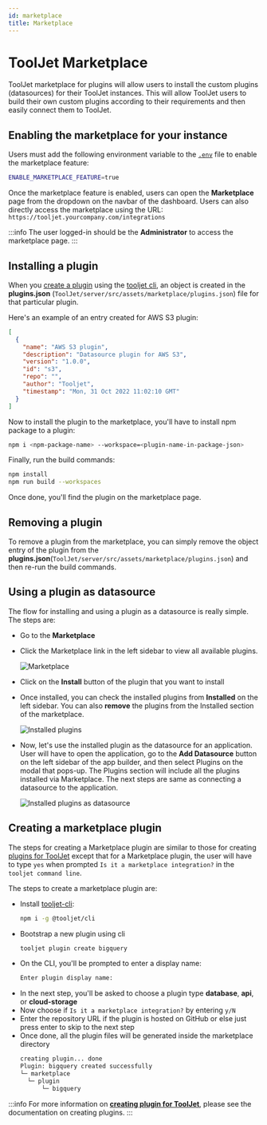 ```yaml
---
id: marketplace
title: Marketplace
---
```


# ToolJet Marketplace

ToolJet marketplace for plugins will allow users to install the custom plugins (datasources) for their ToolJet instances. This will allow ToolJet users to build their own custom plugins according to their requirements and then easily connect them to ToolJet.

## Enabling the marketplace for your instance

Users must add the following environment variable to the [`.env`](/docs/setup/env-vars#marketplace-feature-enable--optional-) file to enable the marketplace feature:

```bash
ENABLE_MARKETPLACE_FEATURE=true
```

Once the marketplace feature is enabled, users can open the **Marketplace** page from the dropdown on the navbar of the dashboard. Users can also directly access the marketplace using the URL: `https://tooljet.yourcompany.com/integrations`

:::info
The user logged-in should be the **Administrator** to access the marketplace page.
:::

## Installing a plugin

When you [create a plugin](#creating-a-marketplace-plugin) using the [tooljet cli](https://www.npmjs.com/package/@tooljet/cli), an object is created in the **plugins.json** (`ToolJet/server/src/assets/marketplace/plugins.json`) file for that particular plugin.

Here's an example of an entry created for AWS S3 plugin:

```json
[
  {
    "name": "AWS S3 plugin",
    "description": "Datasource plugin for AWS S3",
    "version": "1.0.0",
    "id": "s3",
    "repo": "",
    "author": "Tooljet",
    "timestamp": "Mon, 31 Oct 2022 11:02:10 GMT"
  }
]
```

Now to install the plugin to the marketplace, you'll have to install npm package to a plugin:

```bash
npm i <npm-package-name> --workspace=<plugin-name-in-package-json>
```

Finally, run the build commands:

```bash
npm install
npm run build --workspaces
```

Once done, you'll find the plugin on the marketplace page.


## Removing a plugin

To remove a plugin from the marketplace, you can simply remove the object entry of the plugin from the **plugins.json**(`ToolJet/server/src/assets/marketplace/plugins.json`) and then re-run the build commands.

## Using a plugin as datasource

The flow for installing and using a plugin as a datasource is really simple. The steps are:
- Go to the **Marketplace**
- Click the Marketplace link in the left sidebar to view all available plugins.
    <div style={{textAlign: 'center'}}>

    <img className="screenshot-full" src="/img/marketplace/marketplacemain.png" alt="Marketplace" />

    </div>
- Click on the **Install** button of the plugin that you want to install
- Once installed, you can check the installed plugins from **Installed** on the left sidebar. You can also **remove** the plugins from the Installed section of the marketplace.
    <div style={{textAlign: 'center'}}>

    <img className="screenshot-full" src="/img/marketplace/installed.png" alt="Installed plugins" />

    </div>
- Now, let's use the installed plugin as the datasource for an application. User will have to open the application, go to the **Add Datasource** button on the left sidebar of the app builder, and then select Plugins on the modal that pops-up. The Plugins section will include all the plugins installed via Marketplace. The next steps are same as connecting a datasource to the application.
    <div style={{textAlign: 'center'}}>

    <img className="screenshot-full" src="/img/marketplace/datasource.png" alt="Installed plugins as datasource" />

    </div>

## Creating a marketplace plugin

The steps for creating a Marketplace plugin are similar to those for creating [plugins for ToolJet](/docs/contributing-guide/tutorials/creating-a-plugin) except that for a Marketplace plugin, the user will have to type `yes` when prompted `Is it a marketplace integration?` in the `tooljet command line`.

The steps to create a marketplace plugin are:

- Install [tooljet-cli](https://www.npmjs.com/package/@tooljet/cli):
  ```bash
  npm i -g @tooljet/cli
  ```
- Bootstrap a new plugin using cli
  ```bash
  tooljet plugin create bigquery
  ```
- On the CLI, you'll be prompted to enter a display name:
  ```bash
  Enter plugin display name:
  ```
- In the next step, you'll be asked to choose a plugin type **database**, **api**, or **cloud-storage**
- Now choose if `Is it a marketplace integration?` by entering `y/N`
- Enter the repository URL if the plugin is hosted on GitHub or else just press enter to skip to the next step
- Once done, all the plugin files will be generated inside the marketplace directory
  ```bash
  creating plugin... done
  Plugin: bigquery created successfully
  └─ marketplace
    └─ plugin
        └─ bigquery
  ```

:::info
For more information on **[creating plugin for ToolJet](/docs/contributing-guide/tutorials/creating-a-plugin)**, please see the documentation on creating plugins.
:::